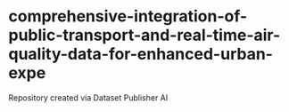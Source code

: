 # comprehensive-integration-of-public-transport-and-real-time-air-quality-data-for-enhanced-urban-expe
Repository created via Dataset Publisher AI
